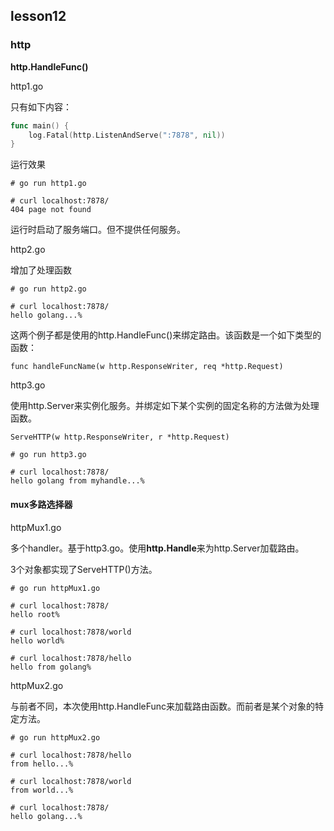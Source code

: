 ## lesson12



### http

**http.HandleFunc()**

http1.go

只有如下内容：

```go
func main() {
	log.Fatal(http.ListenAndServe(":7878", nil))
}
```

运行效果

```shell
# go run http1.go

# curl localhost:7878/
404 page not found
```

运行时启动了服务端口。但不提供任何服务。



http2.go

增加了处理函数

```shell
# go run http2.go

# curl localhost:7878/
hello golang...%
```

这两个例子都是使用的http.HandleFunc()来绑定路由。该函数是一个如下类型的函数：

`func handleFuncName(w http.ResponseWriter, req *http.Request)`



http3.go

使用http.Server来实例化服务。并绑定如下某个实例的固定名称的方法做为处理函数。

`ServeHTTP(w http.ResponseWriter, r *http.Request)`

```shell
# go run http3.go

# curl localhost:7878/
hello golang from myhandle...%
```



#### mux多路选择器

httpMux1.go

多个handler。基于http3.go。使用**http.Handle**来为http.Server加载路由。

3个对象都实现了ServeHTTP()方法。

```shell
# go run httpMux1.go

# curl localhost:7878/
hello root%                                                                                                            

# curl localhost:7878/world
hello world%                                                                                                          

# curl localhost:7878/hello
hello from golang%
```



httpMux2.go

与前者不同，本次使用http.HandleFunc来加载路由函数。而前者是某个对象的特定方法。

```shell
# go run httpMux2.go

# curl localhost:7878/hello
from hello...%                                                                                                         

# curl localhost:7878/world
from world...%                                                                                                         

# curl localhost:7878/
hello golang...%
```

